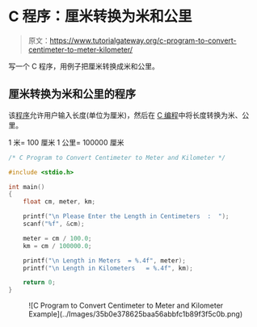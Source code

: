 # C 程序：厘米转换为米和公里

> 原文：<https://www.tutorialgateway.org/c-program-to-convert-centimeter-to-meter-kilometer/>

写一个 C 程序，用例子把厘米转换成米和公里。

## 厘米转换为米和公里的程序

该[程序](https://www.tutorialgateway.org/c-programming-examples/)允许用户输入长度(单位为厘米)，然后在 [C 编程](https://www.tutorialgateway.org/c-programming/)中将长度转换为米、公里。

1 米= 100 厘米
1 公里= 100000 厘米

```c
/* C Program to Convert Centimeter to Meter and Kilometer */

#include <stdio.h>

int main()
{
  	float cm, meter, km;

 	printf("\n Please Enter the Length in Centimeters  :  ");
  	scanf("%f", &cm);

  	meter = cm / 100.0;
  	km = cm / 100000.0; 	

    printf("\n Length in Meters  = %.4f", meter);
    printf("\n Length in Kilometers   = %.4f", km);

   	return 0;
}
```

<figure class="wp-block-image">![C Program to Convert Centimeter to Meter and Kilometer Example](../Images/35b0e378625baa56abbfc1b89f3f5c0b.png)</figure>